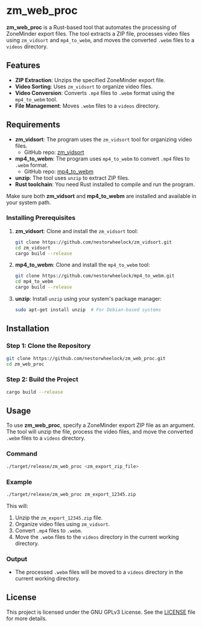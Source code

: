 
# zm_web_proc

**zm_web_proc** is a Rust-based tool that automates the processing of ZoneMinder export files. The tool extracts a ZIP file, processes video files using `zm_vidsort` and `mp4_to_webm`, and moves the converted `.webm` files to a `videos` directory.

## Features

- **ZIP Extraction**: Unzips the specified ZoneMinder export file.
- **Video Sorting**: Uses `zm_vidsort` to organize video files.
- **Video Conversion**: Converts `.mp4` files to `.webm` format using the `mp4_to_webm` tool.
- **File Management**: Moves `.webm` files to a `videos` directory.

## Requirements

- **zm_vidsort**: The program uses the `zm_vidsort` tool for organizing video files.
  - GitHub repo: [zm_vidsort](https://github.com/nestorwheelock/zm_vidsort)
- **mp4_to_webm**: The program uses `mp4_to_webm` to convert `.mp4` files to `.webm` format.
  - GitHub repo: [mp4_to_webm](https://github.com/nestorwheelock/mp4_to_webm)
- **unzip**: The tool uses `unzip` to extract ZIP files.
- **Rust toolchain**: You need Rust installed to compile and run the program.

Make sure both **zm_vidsort** and **mp4_to_webm** are installed and available in your system path.

### Installing Prerequisites

1. **zm_vidsort**:
   Clone and install the `zm_vidsort` tool:
   ```bash
   git clone https://github.com/nestorwheelock/zm_vidsort.git
   cd zm_vidsort
   cargo build --release
   ```

2. **mp4_to_webm**:
   Clone and install the `mp4_to_webm` tool:
   ```bash
   git clone https://github.com/nestorwheelock/mp4_to_webm.git
   cd mp4_to_webm
   cargo build --release
   ```

3. **unzip**:
   Install `unzip` using your system's package manager:
   ```bash
   sudo apt-get install unzip  # For Debian-based systems
   ```

## Installation

### Step 1: Clone the Repository

```bash
git clone https://github.com/nestorwheelock/zm_web_proc.git
cd zm_web_proc
```

### Step 2: Build the Project

```bash
cargo build --release
```

## Usage

To use **zm_web_proc**, specify a ZoneMinder export ZIP file as an argument. The tool will unzip the file, process the video files, and move the converted `.webm` files to a `videos` directory.

### Command

```bash
./target/release/zm_web_proc <zm_export_zip_file>
```

### Example

```bash
./target/release/zm_web_proc zm_export_12345.zip
```

This will:

1. Unzip the `zm_export_12345.zip` file.
2. Organize video files using `zm_vidsort`.
3. Convert `.mp4` files to `.webm`.
4. Move the `.webm` files to the `videos` directory in the current working directory.

### Output

- The processed `.webm` files will be moved to a `videos` directory in the current working directory.

## License

This project is licensed under the GNU GPLv3 License. See the [LICENSE](LICENSE) file for more details.
